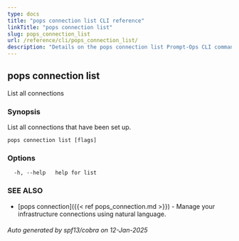 ```yaml
---
type: docs
title: "pops connection list CLI reference"
linkTitle: "pops connection list"
slug: pops_connection_list
url: /reference/cli/pops_connection_list/
description: "Details on the pops connection list Prompt-Ops CLI command"
---
```

## pops connection list

List all connections

### Synopsis

List all connections that have been set up.

```
pops connection list [flags]
```

### Options

```
  -h, --help   help for list
```

### SEE ALSO

* [pops connection]({{< ref pops_connection.md >}})	 - Manage your infrastructure connections using natural language.

###### Auto generated by spf13/cobra on 12-Jan-2025
